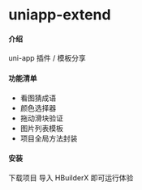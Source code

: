 # uniapp-extend

#### 介绍
uni-app 插件 / 模板分享

#### 功能清单
* 看图猜成语
* 颜色选择器
* 拖动滑块验证
* 图片列表模板
* 项目全局方法封装

#### 安装
下载项目 导入 HBuilderX 即可运行体验


